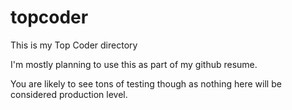 # topcoder

This is my Top Coder directory

I'm mostly planning to use this as part of my github resume. 


You are likely to see tons of testing though as nothing here will be considered production level.


